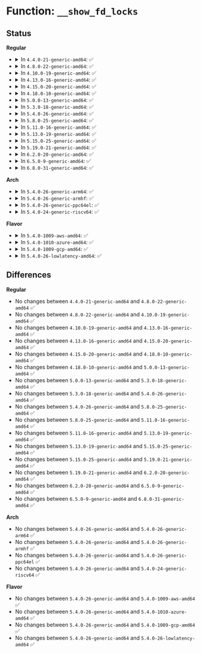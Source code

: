 # Function: <code>__show_fd_locks</code>

## Status
<b>Regular</b>
<ul>
<li>
<details>
<summary>In <code>4.4.0-21-generic-amd64</code>: ✅</summary>

```c
void __show_fd_locks(struct seq_file * f, struct list_head * head, int * id, struct file * filp, struct files_struct * files)
```

```json
{
  "name": "__show_fd_locks",
  "collision_type": "Unique Static",
  "inline_type": "No",
  "funcs": [
    {
      "addr": 18446744071581335728,
      "name": "__show_fd_locks",
      "external": false,
      "loc": "fs/locks.c:2629",
      "file": "fs/locks.c",
      "inline": "seen, unknown",
      "caller_inline": [],
      "caller_func": [
        "fs/locks.c:show_fd_locks",
        "fs/locks.c:show_fd_locks",
        "fs/locks.c:show_fd_locks"
      ]
    }
  ],
  "symbols": [
    {
      "addr": 18446744071581335728,
      "name": "__show_fd_locks",
      "section": ".text",
      "bind": "STB_LOCAL",
      "size": 162
    }
  ]
}
```
</details>
</li>
<li>
<details>
<summary>In <code>4.8.0-22-generic-amd64</code>: ✅</summary>

```c
void __show_fd_locks(struct seq_file * f, struct list_head * head, int * id, struct file * filp, struct files_struct * files)
```

```json
{
  "name": "__show_fd_locks",
  "collision_type": "Unique Static",
  "inline_type": "No",
  "funcs": [
    {
      "addr": 18446744071581516400,
      "name": "__show_fd_locks",
      "external": false,
      "loc": "fs/locks.c:2662",
      "file": "fs/locks.c",
      "inline": "seen, unknown",
      "caller_inline": [],
      "caller_func": [
        "fs/locks.c:show_fd_locks",
        "fs/locks.c:show_fd_locks",
        "fs/locks.c:show_fd_locks"
      ]
    }
  ],
  "symbols": [
    {
      "addr": 18446744071581516400,
      "name": "__show_fd_locks",
      "section": ".text",
      "bind": "STB_LOCAL",
      "size": 173
    }
  ]
}
```
</details>
</li>
<li>
<details>
<summary>In <code>4.10.0-19-generic-amd64</code>: ✅</summary>

```c
void __show_fd_locks(struct seq_file * f, struct list_head * head, int * id, struct file * filp, struct files_struct * files)
```

```json
{
  "name": "__show_fd_locks",
  "collision_type": "Unique Static",
  "inline_type": "No",
  "funcs": [
    {
      "addr": 18446744071581601776,
      "name": "__show_fd_locks",
      "external": false,
      "loc": "fs/locks.c:2719",
      "file": "fs/locks.c",
      "inline": "seen, unknown",
      "caller_inline": [],
      "caller_func": [
        "fs/locks.c:show_fd_locks",
        "fs/locks.c:show_fd_locks",
        "fs/locks.c:show_fd_locks"
      ]
    }
  ],
  "symbols": [
    {
      "addr": 18446744071581601776,
      "name": "__show_fd_locks",
      "section": ".text",
      "bind": "STB_LOCAL",
      "size": 173
    }
  ]
}
```
</details>
</li>
<li>
<details>
<summary>In <code>4.13.0-16-generic-amd64</code>: ✅</summary>

```c
void __show_fd_locks(struct seq_file * f, struct list_head * head, int * id, struct file * filp, struct files_struct * files)
```

```json
{
  "name": "__show_fd_locks",
  "collision_type": "Unique Static",
  "inline_type": "No",
  "funcs": [
    {
      "addr": 18446744071581662592,
      "name": "__show_fd_locks",
      "external": false,
      "loc": "fs/locks.c:2682",
      "file": "fs/locks.c",
      "inline": "seen, unknown",
      "caller_inline": [],
      "caller_func": [
        "fs/locks.c:show_fd_locks",
        "fs/locks.c:show_fd_locks",
        "fs/locks.c:show_fd_locks"
      ]
    }
  ],
  "symbols": [
    {
      "addr": 18446744071581662592,
      "name": "__show_fd_locks",
      "section": ".text",
      "bind": "STB_LOCAL",
      "size": 162
    }
  ]
}
```
</details>
</li>
<li>
<details>
<summary>In <code>4.15.0-20-generic-amd64</code>: ✅</summary>

```c
void __show_fd_locks(struct seq_file * f, struct list_head * head, int * id, struct file * filp, struct files_struct * files)
```

```json
{
  "name": "__show_fd_locks",
  "collision_type": "Unique Static",
  "inline_type": "No",
  "funcs": [
    {
      "addr": 18446744071581809632,
      "name": "__show_fd_locks",
      "external": false,
      "loc": "fs/locks.c:2722",
      "file": "fs/locks.c",
      "inline": "seen, unknown",
      "caller_inline": [],
      "caller_func": [
        "fs/locks.c:show_fd_locks",
        "fs/locks.c:show_fd_locks",
        "fs/locks.c:show_fd_locks"
      ]
    }
  ],
  "symbols": [
    {
      "addr": 18446744071581809632,
      "name": "__show_fd_locks",
      "section": ".text",
      "bind": "STB_LOCAL",
      "size": 162
    }
  ]
}
```
</details>
</li>
<li>
<details>
<summary>In <code>4.18.0-10-generic-amd64</code>: ✅</summary>

```c
void __show_fd_locks(struct seq_file * f, struct list_head * head, int * id, struct file * filp, struct files_struct * files)
```

```json
{
  "name": "__show_fd_locks",
  "collision_type": "Unique Static",
  "inline_type": "No",
  "funcs": [
    {
      "addr": 18446744071581982864,
      "name": "__show_fd_locks",
      "external": false,
      "loc": "fs/locks.c:2727",
      "file": "fs/locks.c",
      "inline": "seen, unknown",
      "caller_inline": [],
      "caller_func": [
        "fs/locks.c:show_fd_locks",
        "fs/locks.c:show_fd_locks",
        "fs/locks.c:show_fd_locks"
      ]
    }
  ],
  "symbols": [
    {
      "addr": 18446744071581982864,
      "name": "__show_fd_locks",
      "section": ".text",
      "bind": "STB_LOCAL",
      "size": 161
    }
  ]
}
```
</details>
</li>
<li>
<details>
<summary>In <code>5.0.0-13-generic-amd64</code>: ✅</summary>

```c
void __show_fd_locks(struct seq_file * f, struct list_head * head, int * id, struct file * filp, struct files_struct * files)
```

```json
{
  "name": "__show_fd_locks",
  "collision_type": "Unique Static",
  "inline_type": "No",
  "funcs": [
    {
      "addr": 18446744071582071552,
      "name": "__show_fd_locks",
      "external": false,
      "loc": "fs/locks.c:2811",
      "file": "fs/locks.c",
      "inline": "seen, unknown",
      "caller_inline": [],
      "caller_func": [
        "fs/locks.c:show_fd_locks",
        "fs/locks.c:show_fd_locks",
        "fs/locks.c:show_fd_locks"
      ]
    }
  ],
  "symbols": [
    {
      "addr": 18446744071582071552,
      "name": "__show_fd_locks",
      "section": ".text",
      "bind": "STB_LOCAL",
      "size": 161
    }
  ]
}
```
</details>
</li>
<li>
<details>
<summary>In <code>5.3.0-18-generic-amd64</code>: ✅</summary>

```c
void __show_fd_locks(struct seq_file * f, struct list_head * head, int * id, struct file * filp, struct files_struct * files)
```

```json
{
  "name": "__show_fd_locks",
  "collision_type": "Unique Static",
  "inline_type": "No",
  "funcs": [
    {
      "addr": 18446744071582233360,
      "name": "__show_fd_locks",
      "external": false,
      "loc": "fs/locks.c:2829",
      "file": "fs/locks.c",
      "inline": "seen, unknown",
      "caller_inline": [],
      "caller_func": [
        "fs/locks.c:show_fd_locks",
        "fs/locks.c:show_fd_locks",
        "fs/locks.c:show_fd_locks"
      ]
    }
  ],
  "symbols": [
    {
      "addr": 18446744071582233360,
      "name": "__show_fd_locks",
      "section": ".text",
      "bind": "STB_LOCAL",
      "size": 156
    }
  ]
}
```
</details>
</li>
<li>
<details>
<summary>In <code>5.4.0-26-generic-amd64</code>: ✅</summary>

```c
void __show_fd_locks(struct seq_file * f, struct list_head * head, int * id, struct file * filp, struct files_struct * files)
```

```json
{
  "name": "__show_fd_locks",
  "collision_type": "Unique Static",
  "inline_type": "No",
  "funcs": [
    {
      "addr": 18446744071582333056,
      "name": "__show_fd_locks",
      "external": false,
      "loc": "fs/locks.c:2919",
      "file": "fs/locks.c",
      "inline": "seen, unknown",
      "caller_inline": [],
      "caller_func": [
        "fs/locks.c:show_fd_locks",
        "fs/locks.c:show_fd_locks",
        "fs/locks.c:show_fd_locks"
      ]
    }
  ],
  "symbols": [
    {
      "addr": 18446744071582333056,
      "name": "__show_fd_locks",
      "section": ".text",
      "bind": "STB_LOCAL",
      "size": 156
    }
  ]
}
```
</details>
</li>
<li>
<details>
<summary>In <code>5.8.0-25-generic-amd64</code>: ✅</summary>

```c
void __show_fd_locks(struct seq_file * f, struct list_head * head, int * id, struct file * filp, struct files_struct * files)
```

```json
{
  "name": "__show_fd_locks",
  "collision_type": "Unique Static",
  "inline_type": "No",
  "funcs": [
    {
      "addr": 18446744071582620784,
      "name": "__show_fd_locks",
      "external": false,
      "loc": "fs/locks.c:2922",
      "file": "fs/locks.c",
      "inline": "seen, unknown",
      "caller_inline": [],
      "caller_func": [
        "fs/locks.c:show_fd_locks",
        "fs/locks.c:show_fd_locks",
        "fs/locks.c:show_fd_locks"
      ]
    }
  ],
  "symbols": [
    {
      "addr": 18446744071582620784,
      "name": "__show_fd_locks",
      "section": ".text",
      "bind": "STB_LOCAL",
      "size": 156
    }
  ]
}
```
</details>
</li>
<li>
<details>
<summary>In <code>5.11.0-16-generic-amd64</code>: ✅</summary>

```c
void __show_fd_locks(struct seq_file * f, struct list_head * head, int * id, struct file * filp, struct files_struct * files)
```

```json
{
  "name": "__show_fd_locks",
  "collision_type": "Unique Static",
  "inline_type": "No",
  "funcs": [
    {
      "addr": 18446744071582693216,
      "name": "__show_fd_locks",
      "external": false,
      "loc": "fs/locks.c:2925",
      "file": "fs/locks.c",
      "inline": "seen, unknown",
      "caller_inline": [],
      "caller_func": [
        "fs/locks.c:show_fd_locks",
        "fs/locks.c:show_fd_locks",
        "fs/locks.c:show_fd_locks"
      ]
    }
  ],
  "symbols": [
    {
      "addr": 18446744071582693216,
      "name": "__show_fd_locks",
      "section": ".text",
      "bind": "STB_LOCAL",
      "size": 156
    }
  ]
}
```
</details>
</li>
<li>
<details>
<summary>In <code>5.13.0-19-generic-amd64</code>: ✅</summary>

```c
void __show_fd_locks(struct seq_file * f, struct list_head * head, int * id, struct file * filp, struct files_struct * files)
```

```json
{
  "name": "__show_fd_locks",
  "collision_type": "Unique Static",
  "inline_type": "No",
  "funcs": [
    {
      "addr": 18446744071582723056,
      "name": "__show_fd_locks",
      "external": false,
      "loc": "fs/locks.c:2974",
      "file": "fs/locks.c",
      "inline": "seen, unknown",
      "caller_inline": [],
      "caller_func": [
        "fs/locks.c:show_fd_locks",
        "fs/locks.c:show_fd_locks",
        "fs/locks.c:show_fd_locks"
      ]
    }
  ],
  "symbols": [
    {
      "addr": 18446744071582723056,
      "name": "__show_fd_locks",
      "section": ".text",
      "bind": "STB_LOCAL",
      "size": 159
    }
  ]
}
```
</details>
</li>
<li>
<details>
<summary>In <code>5.15.0-25-generic-amd64</code>: ✅</summary>

```c
void __show_fd_locks(struct seq_file * f, struct list_head * head, int * id, struct file * filp, struct files_struct * files)
```

```json
{
  "name": "__show_fd_locks",
  "collision_type": "Unique Static",
  "inline_type": "No",
  "funcs": [
    {
      "addr": 18446744071583049952,
      "name": "__show_fd_locks",
      "external": false,
      "loc": "fs/locks.c:2859",
      "file": "fs/locks.c",
      "inline": "seen, unknown",
      "caller_inline": [],
      "caller_func": [
        "fs/locks.c:show_fd_locks",
        "fs/locks.c:show_fd_locks",
        "fs/locks.c:show_fd_locks"
      ]
    }
  ],
  "symbols": [
    {
      "addr": 18446744071583049952,
      "name": "__show_fd_locks",
      "section": ".text",
      "bind": "STB_LOCAL",
      "size": 159
    }
  ]
}
```
</details>
</li>
<li>
<details>
<summary>In <code>5.19.0-21-generic-amd64</code>: ✅</summary>

```c
void __show_fd_locks(struct seq_file * f, struct list_head * head, int * id, struct file * filp, struct files_struct * files)
```

```json
{
  "name": "__show_fd_locks",
  "collision_type": "Unique Static",
  "inline_type": "No",
  "funcs": [
    {
      "addr": 18446744071583527664,
      "name": "__show_fd_locks",
      "external": false,
      "loc": "fs/locks.c:2835",
      "file": "fs/locks.c",
      "inline": "seen, unknown",
      "caller_inline": [],
      "caller_func": [
        "fs/locks.c:show_fd_locks",
        "fs/locks.c:show_fd_locks",
        "fs/locks.c:show_fd_locks"
      ]
    }
  ],
  "symbols": [
    {
      "addr": 18446744071583527664,
      "name": "__show_fd_locks",
      "section": ".text",
      "bind": "STB_LOCAL",
      "size": 179
    }
  ]
}
```
</details>
</li>
<li>
<details>
<summary>In <code>6.2.0-20-generic-amd64</code>: ✅</summary>

```c
void __show_fd_locks(struct seq_file * f, struct list_head * head, int * id, struct file * filp, struct files_struct * files)
```

```json
{
  "name": "__show_fd_locks",
  "collision_type": "Unique Static",
  "inline_type": "No",
  "funcs": [
    {
      "addr": 18446744071584127712,
      "name": "__show_fd_locks",
      "external": false,
      "loc": "fs/locks.c:2841",
      "file": "fs/locks.c",
      "inline": "seen, unknown",
      "caller_inline": [],
      "caller_func": [
        "fs/locks.c:show_fd_locks",
        "fs/locks.c:show_fd_locks",
        "fs/locks.c:show_fd_locks"
      ]
    }
  ],
  "symbols": [
    {
      "addr": 18446744071584127712,
      "name": "__show_fd_locks",
      "section": ".text",
      "bind": "STB_LOCAL",
      "size": 179
    }
  ]
}
```
</details>
</li>
<li>
<details>
<summary>In <code>6.5.0-9-generic-amd64</code>: ✅</summary>

```c
void __show_fd_locks(struct seq_file * f, struct list_head * head, int * id, struct file * filp, struct files_struct * files)
```

```json
{
  "name": "__show_fd_locks",
  "collision_type": "Unique Static",
  "inline_type": "No",
  "funcs": [
    {
      "addr": 18446744071584354464,
      "name": "__show_fd_locks",
      "external": false,
      "loc": "fs/locks.c:2817",
      "file": "fs/locks.c",
      "inline": "seen, unknown",
      "caller_inline": [],
      "caller_func": [
        "fs/locks.c:show_fd_locks",
        "fs/locks.c:show_fd_locks",
        "fs/locks.c:show_fd_locks"
      ]
    }
  ],
  "symbols": [
    {
      "addr": 18446744071584354464,
      "name": "__show_fd_locks",
      "section": ".text",
      "bind": "STB_LOCAL",
      "size": 179
    }
  ]
}
```
</details>
</li>
<li>
<details>
<summary>In <code>6.8.0-31-generic-amd64</code>: ✅</summary>

```c
void __show_fd_locks(struct seq_file * f, struct list_head * head, int * id, struct file * filp, struct files_struct * files)
```

```json
{
  "name": "__show_fd_locks",
  "collision_type": "Unique Static",
  "inline_type": "No",
  "funcs": [
    {
      "addr": 18446744071584572800,
      "name": "__show_fd_locks",
      "external": false,
      "loc": "fs/locks.c:2828",
      "file": "fs/locks.c",
      "inline": "seen, unknown",
      "caller_inline": [],
      "caller_func": [
        "fs/locks.c:show_fd_locks",
        "fs/locks.c:show_fd_locks",
        "fs/locks.c:show_fd_locks"
      ]
    }
  ],
  "symbols": [
    {
      "addr": 18446744071584572800,
      "name": "__show_fd_locks",
      "section": ".text",
      "bind": "STB_LOCAL",
      "size": 179
    }
  ]
}
```
</details>
</li>
</ul>
<b>Arch</b>
<ul>
<li>
<details>
<summary>In <code>5.4.0-26-generic-arm64</code>: ✅</summary>

```c
void __show_fd_locks(struct seq_file * f, struct list_head * head, int * id, struct file * filp, struct files_struct * files)
```

```json
{
  "name": "__show_fd_locks",
  "collision_type": "Unique Static",
  "inline_type": "No",
  "funcs": [
    {
      "addr": 18446603336493913088,
      "name": "__show_fd_locks",
      "external": false,
      "loc": "fs/locks.c:2919",
      "file": "fs/locks.c",
      "inline": "seen, unknown",
      "caller_inline": [],
      "caller_func": [
        "fs/locks.c:show_fd_locks",
        "fs/locks.c:show_fd_locks",
        "fs/locks.c:show_fd_locks"
      ]
    }
  ],
  "symbols": [
    {
      "addr": 18446603336493913088,
      "name": "__show_fd_locks",
      "section": ".text",
      "bind": "STB_LOCAL",
      "size": 216
    }
  ]
}
```
</details>
</li>
<li>
<details>
<summary>In <code>5.4.0-26-generic-armhf</code>: ✅</summary>

```c
void __show_fd_locks(struct seq_file * f, struct list_head * head, int * id, struct file * filp, struct files_struct * files)
```

```json
{
  "name": "__show_fd_locks",
  "collision_type": "Unique Static",
  "inline_type": "No",
  "funcs": [
    {
      "addr": 3227395500,
      "name": "__show_fd_locks",
      "external": false,
      "loc": "fs/locks.c:2919",
      "file": "fs/locks.c",
      "inline": "seen, unknown",
      "caller_inline": [],
      "caller_func": [
        "fs/locks.c:show_fd_locks",
        "fs/locks.c:show_fd_locks",
        "fs/locks.c:show_fd_locks"
      ]
    }
  ],
  "symbols": [
    {
      "addr": 3227395500,
      "name": "__show_fd_locks",
      "section": ".text",
      "bind": "STB_LOCAL",
      "size": 196
    }
  ]
}
```
</details>
</li>
<li>
<details>
<summary>In <code>5.4.0-26-generic-ppc64el</code>: ✅</summary>

```c
void __show_fd_locks(struct seq_file * f, struct list_head * head, int * id, struct file * filp, struct files_struct * files)
```

```json
{
  "name": "__show_fd_locks",
  "collision_type": "Unique Static",
  "inline_type": "No",
  "funcs": [
    {
      "addr": 13835058055287558000,
      "name": "__show_fd_locks",
      "external": false,
      "loc": "fs/locks.c:2919",
      "file": "fs/locks.c",
      "inline": "seen, unknown",
      "caller_inline": [],
      "caller_func": [
        "fs/locks.c:show_fd_locks",
        "fs/locks.c:show_fd_locks",
        "fs/locks.c:show_fd_locks"
      ]
    }
  ],
  "symbols": [
    {
      "addr": 13835058055287558000,
      "name": "__show_fd_locks",
      "section": ".text",
      "bind": "STB_LOCAL",
      "size": 288
    }
  ]
}
```
</details>
</li>
<li>
<details>
<summary>In <code>5.4.0-24-generic-riscv64</code>: ✅</summary>

```c
void __show_fd_locks(struct seq_file * f, struct list_head * head, int * id, struct file * filp, struct files_struct * files)
```

```json
{
  "name": "__show_fd_locks",
  "collision_type": "Unique Static",
  "inline_type": "No",
  "funcs": [
    {
      "addr": 18446743936273469344,
      "name": "__show_fd_locks",
      "external": false,
      "loc": "fs/locks.c:2919",
      "file": "fs/locks.c",
      "inline": "seen, unknown",
      "caller_inline": [],
      "caller_func": [
        "fs/locks.c:show_fd_locks",
        "fs/locks.c:show_fd_locks",
        "fs/locks.c:show_fd_locks"
      ]
    }
  ],
  "symbols": [
    {
      "addr": 18446743936273469344,
      "name": "__show_fd_locks",
      "section": ".text",
      "bind": "STB_LOCAL",
      "size": 174
    }
  ]
}
```
</details>
</li>
</ul>
<b>Flavor</b>
<ul>
<li>
<details>
<summary>In <code>5.4.0-1009-aws-amd64</code>: ✅</summary>

```c
void __show_fd_locks(struct seq_file * f, struct list_head * head, int * id, struct file * filp, struct files_struct * files)
```

```json
{
  "name": "__show_fd_locks",
  "collision_type": "Unique Static",
  "inline_type": "No",
  "funcs": [
    {
      "addr": 18446744071582301792,
      "name": "__show_fd_locks",
      "external": false,
      "loc": "fs/locks.c:2919",
      "file": "fs/locks.c",
      "inline": "seen, unknown",
      "caller_inline": [],
      "caller_func": [
        "fs/locks.c:show_fd_locks",
        "fs/locks.c:show_fd_locks",
        "fs/locks.c:show_fd_locks"
      ]
    }
  ],
  "symbols": [
    {
      "addr": 18446744071582301792,
      "name": "__show_fd_locks",
      "section": ".text",
      "bind": "STB_LOCAL",
      "size": 156
    }
  ]
}
```
</details>
</li>
<li>
<details>
<summary>In <code>5.4.0-1010-azure-amd64</code>: ✅</summary>

```c
void __show_fd_locks(struct seq_file * f, struct list_head * head, int * id, struct file * filp, struct files_struct * files)
```

```json
{
  "name": "__show_fd_locks",
  "collision_type": "Unique Static",
  "inline_type": "No",
  "funcs": [
    {
      "addr": 18446744071582239552,
      "name": "__show_fd_locks",
      "external": false,
      "loc": "fs/locks.c:2919",
      "file": "fs/locks.c",
      "inline": "seen, unknown",
      "caller_inline": [],
      "caller_func": [
        "fs/locks.c:show_fd_locks",
        "fs/locks.c:show_fd_locks",
        "fs/locks.c:show_fd_locks"
      ]
    }
  ],
  "symbols": [
    {
      "addr": 18446744071582239552,
      "name": "__show_fd_locks",
      "section": ".text",
      "bind": "STB_LOCAL",
      "size": 156
    }
  ]
}
```
</details>
</li>
<li>
<details>
<summary>In <code>5.4.0-1009-gcp-amd64</code>: ✅</summary>

```c
void __show_fd_locks(struct seq_file * f, struct list_head * head, int * id, struct file * filp, struct files_struct * files)
```

```json
{
  "name": "__show_fd_locks",
  "collision_type": "Unique Static",
  "inline_type": "No",
  "funcs": [
    {
      "addr": 18446744071582292272,
      "name": "__show_fd_locks",
      "external": false,
      "loc": "fs/locks.c:2919",
      "file": "fs/locks.c",
      "inline": "seen, unknown",
      "caller_inline": [],
      "caller_func": [
        "fs/locks.c:show_fd_locks",
        "fs/locks.c:show_fd_locks",
        "fs/locks.c:show_fd_locks"
      ]
    }
  ],
  "symbols": [
    {
      "addr": 18446744071582292272,
      "name": "__show_fd_locks",
      "section": ".text",
      "bind": "STB_LOCAL",
      "size": 156
    }
  ]
}
```
</details>
</li>
<li>
<details>
<summary>In <code>5.4.0-26-lowlatency-amd64</code>: ✅</summary>

```c
void __show_fd_locks(struct seq_file * f, struct list_head * head, int * id, struct file * filp, struct files_struct * files)
```

```json
{
  "name": "__show_fd_locks",
  "collision_type": "Unique Static",
  "inline_type": "No",
  "funcs": [
    {
      "addr": 18446744071582372320,
      "name": "__show_fd_locks",
      "external": false,
      "loc": "fs/locks.c:2919",
      "file": "fs/locks.c",
      "inline": "seen, unknown",
      "caller_inline": [],
      "caller_func": [
        "fs/locks.c:show_fd_locks",
        "fs/locks.c:show_fd_locks",
        "fs/locks.c:show_fd_locks"
      ]
    }
  ],
  "symbols": [
    {
      "addr": 18446744071582372320,
      "name": "__show_fd_locks",
      "section": ".text",
      "bind": "STB_LOCAL",
      "size": 156
    }
  ]
}
```
</details>
</li>
</ul>

## Differences
<b>Regular</b>
<ul>
<li>
No changes between <code>4.4.0-21-generic-amd64</code> and <code>4.8.0-22-generic-amd64</code> ✅
</li>
<li>
No changes between <code>4.8.0-22-generic-amd64</code> and <code>4.10.0-19-generic-amd64</code> ✅
</li>
<li>
No changes between <code>4.10.0-19-generic-amd64</code> and <code>4.13.0-16-generic-amd64</code> ✅
</li>
<li>
No changes between <code>4.13.0-16-generic-amd64</code> and <code>4.15.0-20-generic-amd64</code> ✅
</li>
<li>
No changes between <code>4.15.0-20-generic-amd64</code> and <code>4.18.0-10-generic-amd64</code> ✅
</li>
<li>
No changes between <code>4.18.0-10-generic-amd64</code> and <code>5.0.0-13-generic-amd64</code> ✅
</li>
<li>
No changes between <code>5.0.0-13-generic-amd64</code> and <code>5.3.0-18-generic-amd64</code> ✅
</li>
<li>
No changes between <code>5.3.0-18-generic-amd64</code> and <code>5.4.0-26-generic-amd64</code> ✅
</li>
<li>
No changes between <code>5.4.0-26-generic-amd64</code> and <code>5.8.0-25-generic-amd64</code> ✅
</li>
<li>
No changes between <code>5.8.0-25-generic-amd64</code> and <code>5.11.0-16-generic-amd64</code> ✅
</li>
<li>
No changes between <code>5.11.0-16-generic-amd64</code> and <code>5.13.0-19-generic-amd64</code> ✅
</li>
<li>
No changes between <code>5.13.0-19-generic-amd64</code> and <code>5.15.0-25-generic-amd64</code> ✅
</li>
<li>
No changes between <code>5.15.0-25-generic-amd64</code> and <code>5.19.0-21-generic-amd64</code> ✅
</li>
<li>
No changes between <code>5.19.0-21-generic-amd64</code> and <code>6.2.0-20-generic-amd64</code> ✅
</li>
<li>
No changes between <code>6.2.0-20-generic-amd64</code> and <code>6.5.0-9-generic-amd64</code> ✅
</li>
<li>
No changes between <code>6.5.0-9-generic-amd64</code> and <code>6.8.0-31-generic-amd64</code> ✅
</li>
</ul>
<b>Arch</b>
<ul>
<li>
No changes between <code>5.4.0-26-generic-amd64</code> and <code>5.4.0-26-generic-arm64</code> ✅
</li>
<li>
No changes between <code>5.4.0-26-generic-amd64</code> and <code>5.4.0-26-generic-armhf</code> ✅
</li>
<li>
No changes between <code>5.4.0-26-generic-amd64</code> and <code>5.4.0-26-generic-ppc64el</code> ✅
</li>
<li>
No changes between <code>5.4.0-26-generic-amd64</code> and <code>5.4.0-24-generic-riscv64</code> ✅
</li>
</ul>
<b>Flavor</b>
<ul>
<li>
No changes between <code>5.4.0-26-generic-amd64</code> and <code>5.4.0-1009-aws-amd64</code> ✅
</li>
<li>
No changes between <code>5.4.0-26-generic-amd64</code> and <code>5.4.0-1010-azure-amd64</code> ✅
</li>
<li>
No changes between <code>5.4.0-26-generic-amd64</code> and <code>5.4.0-1009-gcp-amd64</code> ✅
</li>
<li>
No changes between <code>5.4.0-26-generic-amd64</code> and <code>5.4.0-26-lowlatency-amd64</code> ✅
</li>
</ul>
